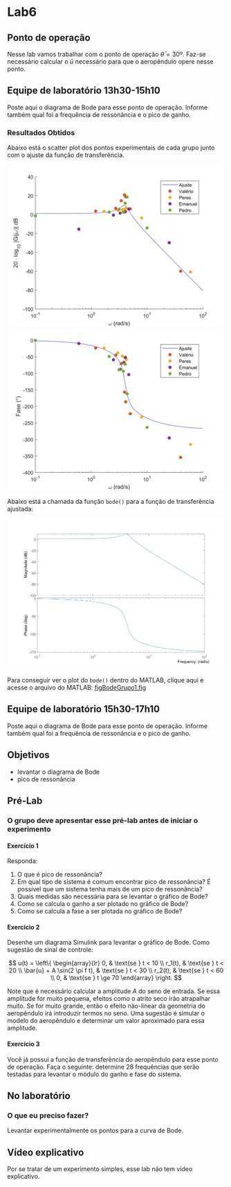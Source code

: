 # Lab6

## Ponto de operação

Nesse lab vamos trabalhar com o ponto de operação $\bar{\theta} = 30$º. Faz-se necessário calcular o $\bar{u}$ necessário para que o aeropêndulo opere nesse ponto.

## Equipe de laboratório 13h30-15h10

Poste aqui o diagrama de Bode para esse ponto de operação. Informe também qual foi a frequência de ressonância e o pico de ganho.

### Resultados Obtidos

Abaixo está o scatter plot dos pontos experimentais de cada grupo junto com o ajuste da função de transferência.
<p float="left">
<img src="../resultados/time-1/lab-6/figuras/abs600grupo1.png" alt="drawing" width="500"/>
<img src="../resultados/time-1/lab-6/figuras/phase600grupo1.png" alt="drawing" width="500"/>
</p>

Abaixo está a chamada da função <code>bode()</code> para a função de transferência ajustada:

<img src="../resultados/time-1/lab-6/figuras/figBodeGrupo1.png" alt="drawing" width="800"/>

Para conseguir ver o plot do <code>bode()</code> dentro do MATLAB, clique aqui e acesse o arquivo do MATLAB: [figBodeGrupo1.fig](../resultados/time-1/lab-6/figuras/figBodeGrupo1.fig)

 ## Equipe de laboratório 15h30-17h10

Poste aqui o diagrama de Bode para esse ponto de operação. Informe também qual foi a frequência de ressonância e o pico de ganho.

## Objetivos

- levantar o diagrama de Bode
- pico de ressonância

## Pré-Lab

### O grupo deve apresentar esse pré-lab antes de iniciar o experimento

#### Exercício 1

Responda:

1. O que é pico de ressonância?
2. Em qual tipo de sistema é comum encontrar pico de ressonância? É possível que um sistema tenha mais de um pico de ressonância?
3. Quais medidas são necessária para se levantar o gráfico de Bode?
4. Como se calcula o ganho a ser plotado no gráfico de Bode?
5. Como se calcula a fase a ser plotada no gráfico de Bode?

#### Exercício 2

Desenhe um diagrama Simulink para levantar o gráfico de Bode. Como sugestão de sinal de controle:

$$
u(t)  =  \left\{
  \begin{array}{lr}
 0, & \text{se } t < 10 \\
 r_1(t), & \text{se } t < 20 \\
 \bar{u} + A \sin(2 \pi f t), & \text{se } t < 30 \\
 r_2(t), & \text{se } t < 60 \\
 0, & \text{se } t \ge  70
  \end{array}
\right.
$$

Note que é necessário calcular a amplitude $A$ do seno de entrada. Se essa amplitude for muito pequena, efeitos como o atrito seco irão atrapalhar muito. Se for muito grande, então o efeito não-linear da geometria do aeropêndulo irá introduzir termos no seno. Uma sugestão é simular o modelo do aeropêndulo e determinar um valor aproximado para essa amplitude.

#### Exercício 3

Você já possui a função de transferência do aeropêndulo para esse ponto de operação. Faça o seguinte: determine 28 frequências que serão testadas para levantar o módulo do ganho e fase do sistema.

## No laboratório

### O que eu preciso fazer?

Levantar experimentalmente os pontos para a curva de Bode.

## Vídeo explicativo

Por se tratar de um experimento simples, esse lab não tem vídeo explicativo.

